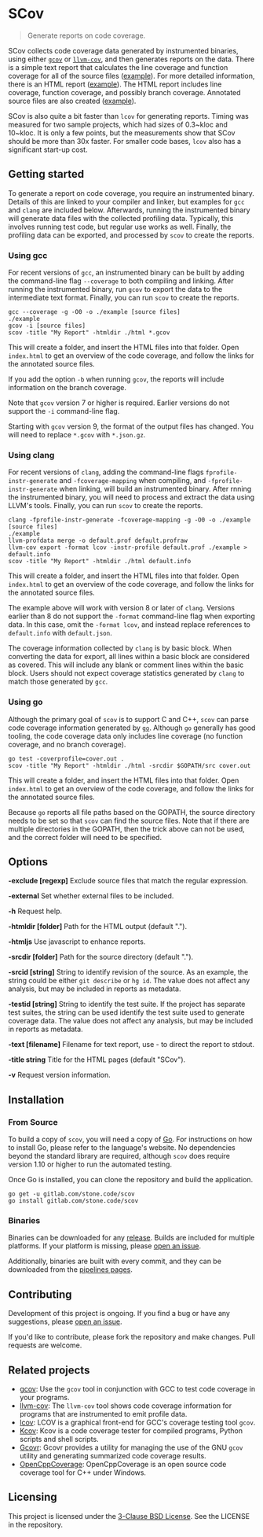 # SCov
> Generate reports on code coverage.

SCov collects code coverage data generated by instrumented binaries, using either [`gcov`](https://gcc.gnu.org/onlinedocs/gcc/Gcov.html) or [`llvm-cov`](http://llvm.org/docs/CommandGuide/llvm-cov.html), and then generates reports on the data.  There is a simple text report that calculates the line coverage and function coverage for all of the source files ([example](https://stone.code.gitlab.io/scov/example/coverage.txt)).  For more detailed information, there is an HTML report ([example](https://stone.code.gitlab.io/scov/example/)).  The HTML report includes line coverage, function coverage, and possibly branch coverage.  Annotated source files are also created ([example](https://stone.code.gitlab.io/scov/example/example.c.html)).

SCov is also quite a bit faster than `lcov` for generating reports.  Timing was measured for two sample projects, which had sizes of 0.3~kloc and 10~kloc.  It is only a few points, but the measurements show that SCov should be more than 30x faster.  For smaller code bases, `lcov` also has a significant start-up cost.

## Getting started

To generate a report on code coverage, you require an instrumented binary.  Details of this are linked to your compiler and linker, but examples for `gcc` and `clang` are included below.  Afterwards, running the instrumented binary will generate data files with the collected profiling data.  Typically, this involves running test code, but regular use works as well.  Finally, the profiling data can be exported, and processed by `scov` to create the reports.

### Using gcc

For recent versions of `gcc`, an instrumented binary can be built by adding the command-line flag `--coverage` to both compiling and linking.  After running the instrumented binary, run `gcov` to export the data to the intermediate text format.  Finally, you can run `scov` to create the reports.

```shell
gcc --coverage -g -O0 -o ./example [source files]
./example
gcov -i [source files]
scov -title "My Report" -htmldir ./html *.gcov
```

This will create a folder, and insert the HTML files into that folder.  Open `index.html` to get an overview of the code coverage, and follow the links for the annotated source files.

If you add the option `-b` when running `gcov`, the reports will include information on the branch coverage.

Note that `gcov` version 7 or higher is required.  Earlier versions do not support the `-i` command-line flag.

Starting with `gcov` version 9, the format of the output files has changed.  You will need to replace `*.gcov` with `*.json.gz`.

### Using clang

For recent versions of `clang`, adding the command-line flags `fprofile-instr-generate` and `-fcoverage-mapping` when compiling, and `-fprofile-instr-generate` when linking, will build an instrumented binary. After rnning the instrumented binary, you will need to process and extract the data using LLVM's tools.  Finally, you can run `scov` to create the reports.

```shell
clang -fprofile-instr-generate -fcoverage-mapping -g -O0 -o ./example [source files]
./example
llvm-profdata merge -o default.prof default.profraw
llvm-cov export -format lcov -instr-profile default.prof ./example > default.info
scov -title "My Report" -htmldir ./html default.info
```

This will create a folder, and insert the HTML files into that folder.  Open `index.html` to get an overview of the code coverage, and follow the links for the annotated source files.

The example above will work with version 8 or later of `clang`.  Versions earlier than 8 do not support the `-format` command-line flag when exporting data. In this case, omit the `-format lcov`, and instead replace references to `default.info` with `default.json`.

The coverage information collected by `clang` is by basic block.  When converting the data for export, all lines within a basic block are considered as covered.  This will include any blank or comment lines within the basic block.  Users should not expect coverage statistics generated by `clang` to match those generated by `gcc`.

### Using go

Although the primary goal of `scov` is to support C and C++, `scov` can parse code coverage information generated by [`go`](https://golang.org).  Although `go` generally has good tooling, the code coverage data only includes line coverage (no function coverage, and no branch coverage).

```shell
go test -coverprofile=cover.out .
scov -title "My Report" -htmldir ./html -srcdir $GOPATH/src cover.out
```

This will create a folder, and insert the HTML files into that folder.  Open `index.html` to get an overview of the code coverage, and follow the links for the annotated source files.

Because `go` reports all file paths based on the GOPATH, the source directory needs to be set so that `scov` can find the source files.  Note that if there are multiple directories in the GOPATH, then the trick above can not be used, and the correct folder will need to be specified.

## Options

**-exclude [regexp]**  	Exclude source files that match the regular expression.

**-external**   Set whether external files to be included.

**-h**	Request help.

**-htmldir [folder]**  	Path for the HTML output (default ".").

**-htmljs**    	Use javascript to enhance reports.

**-srcdir [folder]**  	Path for the source directory (default ".").

**-srcid [string]**    	String to identify revision of the source.  As an example, the string could be either `git describe` or `hg id`.  The value does not affect any analysis, but may be included in reports as metadata.

**-testid [string]**  	String to identify the test suite.  If the project has separate test suites, the string can be used identify the test suite used to generate coverage data.  The value does not affect any analysis, but may be included in reports as metadata.

**-text [filename]**   	Filename for text report, use - to direct the report to stdout.

**-title string**    	Title for the HTML pages (default "SCov").

**-v**  Request version information.

## Installation

### From Source

To build a copy of `scov`, you will need a copy of [Go](https://golang.org/).  For instructions on how to install Go, please refer to the language's website.  No dependencies beyond the standard library are required, although `scov` does require version 1.10 or higher to run the  automated testing.

Once Go is installed, you can clone the repository and build the application.

```shell
go get -u gitlab.com/stone.code/scov
go install gitlab.com/stone.code/scov
```

### Binaries

Binaries can be downloaded for any [release](https://gitlab.com/stone.code/scov/releases).  Builds are included for multiple platforms.  If your platform is missing, please [open an issue](https://gitlab.com/stone.code/scov/issues).

Additionally, binaries are built with every commit, and they can be downloaded from the [pipelines pages](https://gitlab.com/stone.code/scov/pipelines).

## Contributing

Development of this project is ongoing.  If you find a bug or have any suggestions, please [open an issue](https://gitlab.com/stone.code/scov/issues).

If you'd like to contribute, please fork the repository and make changes.  Pull requests are welcome.

## Related projects

- [gcov](https://gcc.gnu.org/onlinedocs/gcc/Gcov.html):  Use the `gcov` tool in conjunction with GCC to test code coverage in your programs.
- [llvm-cov](http://llvm.org/docs/CommandGuide/llvm-cov.html): The `llvm-cov` tool shows code coverage information for programs that are instrumented to emit profile data. 
- [lcov](http://ltp.sourceforge.net/coverage/lcov.php):  LCOV is a graphical front-end for GCC's coverage testing tool `gcov`.
- [Kcov](https://simonkagstrom.github.io/kcov/):  Kcov is a code coverage tester for compiled programs, Python scripts and shell scripts.
- [Gcovr](https://pypi.org/project/gcovr/):  Gcovr provides a utility for managing the use of the GNU `gcov` utility and generating summarized code coverage results.
- [OpenCppCoverage](https://github.com/OpenCppCoverage/OpenCppCoverage):  OpenCppCoverage is an open source code coverage tool for C++ under Windows.

## Licensing

This project is licensed under the [3-Clause BSD License](https://opensource.org/licenses/BSD-3-Clause).  See the LICENSE in the repository.
